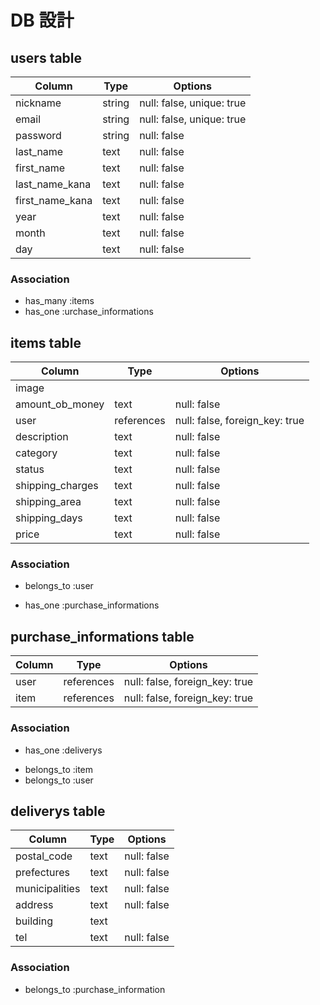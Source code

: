 # DB 設計

## users table

| Column             | Type                | Options                  |
|--------------------|---------------------|--------------------------|
| nickname           | string              | null: false, unique: true|
| email              | string              | null: false, unique: true|
| password           | string              | null: false              |
| last_name          | text                | null: false              |
| first_name         | text                | null: false              |
| last_name_kana     | text                | null: false              |
| first_name_kana    | text                | null: false              |
| year               | text                | null: false              |
| month              | text                | null: false              |
| day                | text                | null: false              |

### Association

* has_many :items
* has_one  :urchase_informations

## items table

| Column                              | Type       | Options                       |
|-------------------------------------|------------|-------------------------------|
| image                               |            |                               |
| amount_ob_money                     | text       | null: false                   |
| user                                | references | null: false, foreign_key: true|
| description                         | text       | null: false                   |
| category                            | text       | null: false                   |
| status                              | text       | null: false                   |
| shipping_charges                    | text       | null: false                   |
| shipping_area                       | text       | null: false                   |
| shipping_days                       | text       | null: false                   |
| price                               | text       | null: false                   |

### Association

- belongs_to :user
* has_one :purchase_informations

## purchase_informations table

| Column                              | Type       | Options                       |
|-------------------------------------|------------|-------------------------------|
| user                                | references | null: false, foreign_key: true|
| item                                | references | null: false, foreign_key: true|

### Association

* has_one :deliverys
- belongs_to :item
- belongs_to :user

## deliverys table

| Column                              | Type       | Options           |
|-------------------------------------|------------|-------------------|
| postal_code                         | text       | null: false       |
| prefectures                         | text       | null: false       |
| municipalities                      | text       | null: false       |
| address                             | text       | null: false       |
| building                            | text       |                   |
| tel                                 | text       | null: false       |

### Association

- belongs_to :purchase_information
